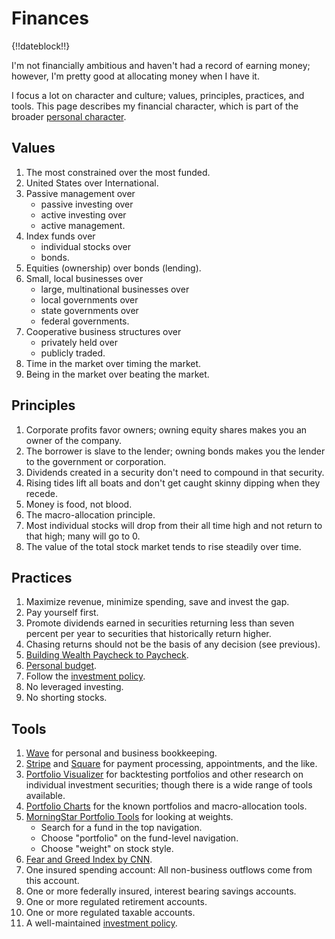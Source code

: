 # Finances

{!!dateblock!!}

I'm not financially ambitious and haven't had a record of earning money; however, I'm pretty good at allocating money when I have it.

I focus a lot on character and culture; values, principles, practices, and tools. This page describes my financial character, which is part of the broader [personal character](/experiences/the-self/).

## Values

1. The most constrained over the most funded.
2. United States over International.
3. Passive management over
    - passive investing over
    - active investing over
    - active management.
4. Index funds over
    - individual stocks over
    - bonds.
5. Equities (ownership) over bonds (lending).
6. Small, local businesses over
    - large, multinational businesses over
    - local governments over
    - state governments over
    - federal governments.
7. Cooperative business structures over
    - privately held over
    - publicly traded.
8. Time in the market over timing the market.
9. Being in the market over beating the market.

## Principles

1. Corporate profits favor owners; owning equity shares makes you an owner of the company.
2. The borrower is slave to the lender; owning bonds makes you the lender to the government or corporation.
3. Dividends created in a security don't need to compound in that security.
4. Rising tides lift all boats and don't get caught skinny dipping when they recede.
5. Money is food, not blood.
6. The macro-allocation principle.
7. Most individual stocks will drop from their all time high and not return to that high; many will go to 0.
8. The value of the total stock market tends to rise steadily over time.

## Practices

1. Maximize revenue, minimize spending, save and invest the gap.
5. Pay yourself first.
6. Promote dividends earned in securities returning less than seven percent per year to securities that historically return higher.
7. Chasing returns should not be the basis of any decision (see previous).
8. [Building Wealth Paycheck to Paycheck](/experiences/finances/paycheck-to-paycheck/).
9. [Personal budget](/experiences/finances/personal-budget/).
10. Follow the [investment policy](/experiences/finances/investment-policy/).
11. No leveraged investing.
12. No shorting stocks.

## Tools

1. [Wave](https://www.waveapps.com) for personal and business bookkeeping.
2. [Stripe](https://stripe.com) and [Square](https://squareup.com/us/en) for payment processing, appointments, and the like.
3. [Portfolio Visualizer](https://www.portfoliovisualizer.com/backtest-portfolio) for backtesting portfolios and other research on individual investment securities; though there is a wide range of tools available.
4. [Portfolio Charts](https://portfoliocharts.com) for the known portfolios and macro-allocation tools.
5. [MorningStar Portfolio Tools](https://www.morningstar.com/funds/xnas/vtsax/portfolio) for looking at weights.
	- Search for a fund in the top navigation.
	- Choose "portfolio" on the fund-level navigation.
	- Choose "weight" on stock style.
6. [Fear and Greed Index by CNN](https://www.cnn.com/markets/fear-and-greed).
7. One insured spending account: All non-business outflows come from this account.
8. One or more federally insured, interest bearing savings accounts.
9. One or more regulated retirement accounts.
10. One or more regulated taxable accounts.
11. A well-maintained [investment policy](/experiences/finances/investment-policy/).
